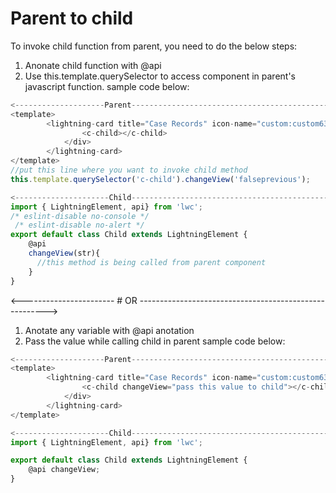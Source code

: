 # Parent to child
To invoke child function from parent, you need to do the below steps:
1. Anonate child function with @api
2. Use this.template.querySelector to access component in parent's javascript function.
sample code below:
```javascript
<--------------------Parent------------------------------------------------>
<template>
        <lightning-card title="Case Records" icon-name="custom:custom63">
                <c-child></c-child>
            </div>
        </lightning-card>
</template>
//put this line where you want to invoke child method
this.template.querySelector('c-child').changeView('falseprevious');

<---------------------Child-------------------------------------------------->
import { LightningElement, api} from 'lwc';
/* eslint-disable no-console */
 /* eslint-disable no-alert */
export default class Child extends LightningElement {
    @api
    changeView(str){  
      //this method is being called from parent component
    }   
}
```
<----------------------- # OR ------------------------------------------------------->
1. Anotate any variable with  @api anotation
2. Pass the value while calling child in parent
sample code below:
```javascript
<--------------------Parent----------------------------------------------------->
<template>
        <lightning-card title="Case Records" icon-name="custom:custom63">
                <c-child changeView="pass this value to child"></c-child>
            </div>
        </lightning-card>
</template>

<---------------------Child----------------------------------------------->
import { LightningElement, api} from 'lwc';

export default class Child extends LightningElement {
    @api changeView;
}
```
